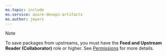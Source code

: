 ```yaml
---
ms.topic: include
ms.service: azure-devops-artifacts
ms.author: jmyers
---
```


> [!NOTE]
> To save packages from upstreams, you must have the **Feed and Upstream Reader (Collaborator)** role or higher.
> See [Permissions](../feeds/feed-permissions.md#permissions-table) for more details.
